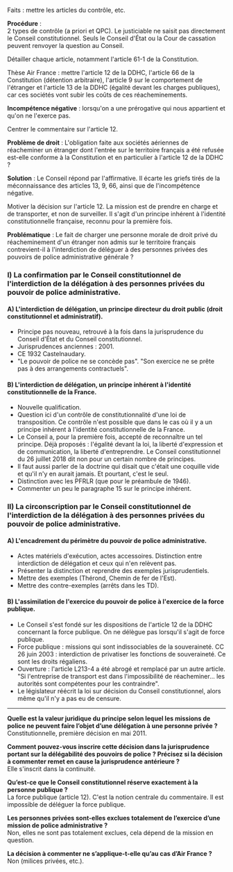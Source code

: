 Faits : mettre les articles du contrôle, etc.

**Procédure** :  
2 types de contrôle (a priori et QPC). Le justiciable ne saisit pas directement le Conseil constitutionnel. Seuls le Conseil d'État ou la Cour de cassation peuvent renvoyer la question au Conseil.

Détailler chaque article, notamment l'article 61-1 de la Constitution.

Thèse Air France : mettre l'article 12 de la DDHC, l'article 66 de la Constitution (détention arbitraire), l'article 9 sur le comportement de l'étranger et l'article 13 de la DDHC (égalité devant les charges publiques), car ces sociétés vont subir les coûts de ces réacheminements.

**Incompétence négative** : lorsqu'on a une prérogative qui nous appartient et qu'on ne l'exerce pas.

Centrer le commentaire sur l'article 12.

**Problème de droit** : L'obligation faite aux sociétés aériennes de réacheminer un étranger dont l'entrée sur le territoire français a été refusée est-elle conforme à la Constitution et en particulier à l'article 12 de la DDHC ?

**Solution** : Le Conseil répond par l'affirmative. Il écarte les griefs tirés de la méconnaissance des articles 13, 9, 66, ainsi que de l'incompétence négative.

Motiver la décision sur l'article 12. La mission est de prendre en charge et de transporter, et non de surveiller. Il s'agit d'un principe inhérent à l'identité constitutionnelle française, reconnu pour la première fois.

**Problématique** : Le fait de charger une personne morale de droit privé du réacheminement d'un étranger non admis sur le territoire français contrevient-il à l'interdiction de déléguer à des personnes privées des pouvoirs de police administrative générale ?
### I) La confirmation par le Conseil constitutionnel de l'interdiction de la délégation à des personnes privées du pouvoir de police administrative.

#### A) L'interdiction de délégation, un principe directeur du droit public (droit constitutionnel et administratif).  
- Principe pas nouveau, retrouvé à la fois dans la jurisprudence du Conseil d'État et du Conseil constitutionnel.
- Jurisprudences anciennes : 2001.
- CE 1932 Castelnaudary.
- "Le pouvoir de police ne se concède pas". "Son exercice ne se prête pas à des arrangements contractuels".

#### B) L'interdiction de délégation, un principe inhérent à l'identité constitutionnelle de la France.
- Nouvelle qualification.  
- Question ici d'un contrôle de constitutionnalité d'une loi de transposition. Ce contrôle n'est possible que dans le cas où il y a un principe inhérent à l'identité constitutionnelle de la France. 
- Le Conseil a, pour la première fois, accepté de reconnaître un tel principe. Déjà proposés : l'égalité devant la loi, la liberté d'expression et de communication, la liberté d'entreprendre. Le Conseil constitutionnel du 26 juillet 2018 dit non pour un certain nombre de principes.
- Il faut aussi parler de la doctrine qui disait que c'était une coquille vide et qu'il n'y en aurait jamais. Et pourtant, c'est le seul.
- Distinction avec les PFRLR (que pour le préambule de 1946).
- Commenter un peu le paragraphe 15 sur le principe inhérent.

### II) La circonscription par le Conseil constitutionnel de l'interdiction de la délégation à des personnes privées du pouvoir de police administrative.

#### A) L'encadrement du périmètre du pouvoir de police administrative.  
- Actes matériels d'exécution, actes accessoires. Distinction entre interdiction de délégation et ceux qui n'en relèvent pas.
- Présenter la distinction et reprendre des exemples jurisprudentiels.
- Mettre des exemples (Thérond, Chemin de fer de l'Est).
- Mettre des contre-exemples (arrêts dans les TD).

#### B) L'assimilation de l'exercice du pouvoir de police à l'exercice de la force publique.
- Le Conseil s'est fondé sur les dispositions de l'article 12 de la DDHC concernant la force publique. On ne délègue pas lorsqu'il s'agit de force publique.
- Force publique : missions qui sont indissociables de la souveraineté. CC 26 juin 2003 : interdiction de privatiser les fonctions de souveraineté. Ce sont les droits régaliens.
- Ouverture : l'article L213-4 a été abrogé et remplacé par un autre article. "Si l'entreprise de transport est dans l'impossibilité de réacheminer... les autorités sont compétentes pour les contraindre".
- Le législateur réécrit la loi sur décision du Conseil constitutionnel, alors même qu'il n'y a pas eu de censure.

---
**Quelle est la valeur juridique du principe selon lequel les missions de police ne peuvent faire l’objet d’une délégation à une personne privée ?**  
Constitutionnelle, première décision en mai 2011.

**Comment pouvez-vous inscrire cette décision dans la jurisprudence portant sur la délégabilité des pouvoirs de police ? Précisez si la décision à commenter remet en cause la jurisprudence antérieure ?**  
Elle s'inscrit dans la continuité.

**Qu’est-ce que le Conseil constitutionnel réserve exactement à la personne publique ?**  
La force publique (article 12). C'est la notion centrale du commentaire. Il est impossible de déléguer la force publique.

**Les personnes privées sont-elles exclues totalement de l’exercice d’une mission de police administrative ?**  
Non, elles ne sont pas totalement exclues, cela dépend de la mission en question.

**La décision à commenter ne s’applique-t-elle qu’au cas d’Air France ?**  
Non (milices privées, etc.).